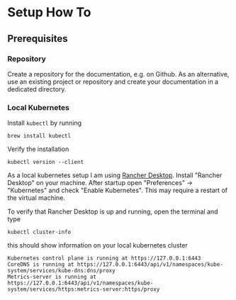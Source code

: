 # Setup How To

## Prerequisites

### Repository

Create a repository for the documentation, e.g. on Github.
As an alternative, use an existing project or repository and create your documentation in a dedicated directory.

### Local Kubernetes

Install `kubectl` by running

    brew install kubectl

Verify the installation

    kubectl version --client

As a local kubernetes setup I am using [Rancher Desktop](https://rancherdesktop.io/).
Install "Rancher Desktop" on your machine.
After startup open "Preferences" -> "Kubernetes" and check "Enable Kubernetes". This may require a restart of the virtual machine.

To verify that Rancher Desktop is up and running, open the terminal and type

    kubectl cluster-info

this should show information on your local kubernetes cluster

```shell
Kubernetes control plane is running at https://127.0.0.1:6443
CoreDNS is running at https://127.0.0.1:6443/api/v1/namespaces/kube-system/services/kube-dns:dns/proxy
Metrics-server is running at https://127.0.0.1:6443/api/v1/namespaces/kube-system/services/https:metrics-server:https/proxy
```